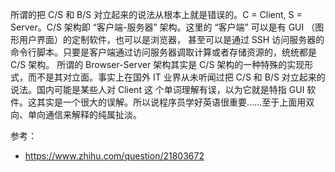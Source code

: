 所谓的把 C/S 和 B/S 对立起来的说法从根本上就是错误的。C = Client, S = Server。C/S 架构即 “客户端-服务器” 架构。这里的 “客户端” 可以是有 GUI （图形用户界面）的定制软件，也可以是浏览器，
甚至可以是通过 SSH 访问服务器的命令行脚本。只要是客户端通过访问服务器调取计算或者存储资源的，统统都是 C/S 架构。
所谓的 Browser-Server 架构其实是 C/S 架构的一种特殊的实现形式，而不是其对立面。事实上在国外 IT 业界从未听闻过把 C/S 和 B/S 对立起来的说法。国内可能是某些人对 Client 这
个单词理解有误，以为它就是特指 GUI 软件。这其实是一个很大的误解。所以说程序员学好英语很重要……至于上面用双向、单向通信来解释的纯属扯淡。

参考：

- <https://www.zhihu.com/question/21803672>
